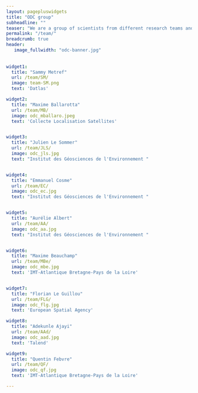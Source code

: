 ```yaml
---
layout: pagepluswidgets
title: "ODC group"
subheadline: ""
teaser: "We are a group of scientists from different research teams and companies. "
permalink: "/team/"
breadcrumb: true
header:
   image_fullwidth: "odc-banner.jpg"
 
  
widget1:
  title: "Sammy Metref"
  url: /team/SM/
  image: team-SM.png
  text: 'Datlas'

widget2:
  title: "Maxime Ballarotta"
  url: /team/MB/
  image: odc_mballaro.jpeg
  text: 'Collecte Localisation Satellites'


widget3:
  title: "Julien Le Sommer"
  url: /team/JLS/
  image: odc_jls.jpg
  text: "Institut des Géosciences de l'Environnement "


widget4:
  title: "Emmanuel Cosme"
  url: /team/EC/
  image: odc_ec.jpg
  text: "Institut des Géosciences de l'Environnement "


widget5:
  title: "Aurélie Albert"
  url: /team/AA/
  image: odc_aa.jpg
  text: "Institut des Géosciences de l'Environnement "


widget6:
  title: "Maxime Beauchamp"
  url: /team/MBe/
  image: odc_mbe.jpg
  text: 'IMT-Atlantique Bretagne-Pays de la Loire'


widget7:
  title: "Florian Le Guillou"
  url: /team/FLG/
  image: odc_flg.jpg
  text: 'European Spatial Agency'

widget8:
  title: "Adekunle Ajayi"
  url: /team/AAd/
  image: odc_aad.jpg
  text: 'Talend'

widget9:
  title: "Quentin Febvre"
  url: /team/QF/
  image: odc_qf.jpg
  text: 'IMT-Atlantique Bretagne-Pays de la Loire'

---
```

